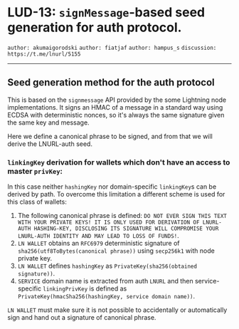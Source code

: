 LUD-13: `signMessage`-based seed generation for auth protocol.
====================================================

`author: akumaigorodski` `author: fiatjaf` `author: hampus_s` `discussion: https://t.me/lnurl/5155`

---

## Seed generation method for the auth protocol

This is based on the `signmessage` API provided by the some Lightning node implementations. It signs an HMAC of a message in a standard way using ECDSA with deterministic nonces, so it's always the same signature given the same key and message.

Here we define a canonical phrase to be signed, and from that we will derive the LNURL-auth seed.

### `linkingKey` derivation for wallets which don't have an access to master `privKey`:

In this case neither `hashingKey` nor domain-specific `linkingKey`s can be derived by path. To overcome this limitation a different scheme is used for this class of wallets:

1. The following canonical phrase is defined: `DO NOT EVER SIGN THIS TEXT WITH YOUR PRIVATE KEYS! IT IS ONLY USED FOR DERIVATION OF LNURL-AUTH HASHING-KEY, DISCLOSING ITS SIGNATURE WILL COMPROMISE YOUR LNURL-AUTH IDENTITY AND MAY LEAD TO LOSS OF FUNDS!`.
2. `LN WALLET` obtains an `RFC6979` deterministic signature of `sha256(utf8ToBytes(canonical phrase))` using `secp256k1` with node private key.
3. `LN WALLET` defines `hashingKey` as `PrivateKey(sha256(obtained signature))`.
4. `SERVICE` domain name is extracted from auth `LNURL` and then service-specific `linkingPrivKey` is defined as `PrivateKey(hmacSha256(hashingKey, service domain name))`.

`LN WALLET` must make sure it is not possible to accidentally or automatically sign and hand out a signature of canonical phrase.
